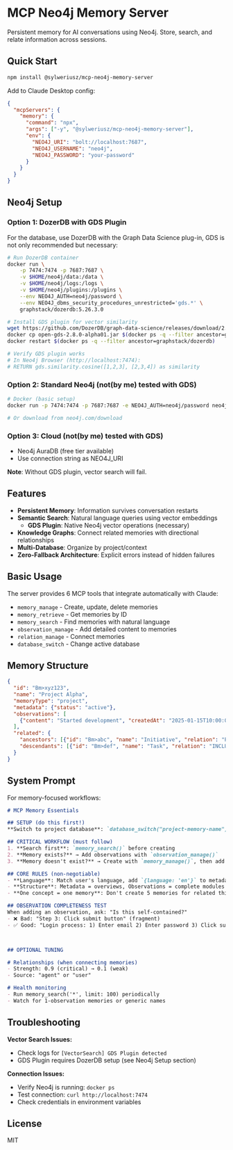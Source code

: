 # MCP Neo4j Memory Server

Persistent memory for AI conversations using Neo4j. Store, search, and relate information across sessions.

## Quick Start

```bash
npm install @sylweriusz/mcp-neo4j-memory-server
```

Add to Claude Desktop config:

```json
{
  "mcpServers": {
    "memory": {
      "command": "npx",
      "args": ["-y", "@sylweriusz/mcp-neo4j-memory-server"],
      "env": {
        "NEO4J_URI": "bolt://localhost:7687",
        "NEO4J_USERNAME": "neo4j", 
        "NEO4J_PASSWORD": "your-password"
      }
    }
  }
}
```

## Neo4j Setup

### Option 1: DozerDB with GDS Plugin

For the database, use DozerDB with the Graph Data Science plug-in, GDS is not only recommended but necessary:

```bash
# Run DozerDB container
docker run \
    -p 7474:7474 -p 7687:7687 \
    -v $HOME/neo4j/data:/data \
    -v $HOME/neo4j/logs:/logs \
    -v $HOME/neo4j/plugins:/plugins \
    --env NEO4J_AUTH=neo4j/password \
    --env NEO4J_dbms_security_procedures_unrestricted='gds.*' \
    graphstack/dozerdb:5.26.3.0

# Install GDS plugin for vector similarity
wget https://github.com/DozerDB/graph-data-science/releases/download/2.8.0-alpha01/open-gds-2.8.0-alpha01.jar
docker cp open-gds-2.8.0-alpha01.jar $(docker ps -q --filter ancestor=graphstack/dozerdb):/plugins/
docker restart $(docker ps -q --filter ancestor=graphstack/dozerdb)

# Verify GDS plugin works
# In Neo4j Browser (http://localhost:7474):
# RETURN gds.similarity.cosine([1,2,3], [2,3,4]) as similarity
```

### Option 2: Standard Neo4j (not(by me) tested with GDS)

```bash
# Docker (basic setup)
docker run -p 7474:7474 -p 7687:7687 -e NEO4J_AUTH=neo4j/password neo4j:latest

# Or download from neo4j.com/download
```

### Option 3: Cloud (not(by me) tested with GDS)

- Neo4j AuraDB (free tier available)
- Use connection string as NEO4J_URI

**Note**: Without GDS plugin, vector search will fail.

## Features

- **Persistent Memory**: Information survives conversation restarts
- **Semantic Search**: Natural language queries using vector embeddings
  - **GDS Plugin**: Native Neo4j vector operations (necessary)
- **Knowledge Graphs**: Connect related memories with directional relationships
- **Multi-Database**: Organize by project/context
- **Zero-Fallback Architecture**: Explicit errors instead of hidden failures

## Basic Usage

The server provides 6 MCP tools that integrate automatically with Claude:

- `memory_manage` - Create, update, delete memories
- `memory_retrieve` - Get memories by ID
- `memory_search` - Find memories with natural language
- `observation_manage` - Add detailed content to memories
- `relation_manage` - Connect memories
- `database_switch` - Change active database

## Memory Structure

```json
{
  "id": "Bm>xyz123",
  "name": "Project Alpha", 
  "memoryType": "project",
  "metadata": {"status": "active"},
  "observations": [
    {"content": "Started development", "createdAt": "2025-01-15T10:00:00Z"}
  ],
  "related": {
    "ancestors": [{"id": "Bm>abc", "name": "Initiative", "relation": "PART_OF"}],
    "descendants": [{"id": "Bm>def", "name": "Task", "relation": "INCLUDES"}]
  }
}
```
## System Prompt

For memory-focused workflows:

```markdown
# MCP Memory Essentials

## SETUP (do this first!)
**Switch to project database**: `database_switch("project-memory-name")`

## CRITICAL WORKFLOW (must follow)
1. **Search first**: `memory_search()` before creating
2. **Memory exists?** → Add observations with `observation_manage()`
3. **Memory doesn't exist?** → Create with `memory_manage()`, then add observations with `observation_manage()`

## CORE RULES (non-negotiable)
- **Language**: Match user's language, add `{language: 'en'}` to metadata
- **Structure**: Metadata = overviews, Observations = complete modules
- **One concept = one memory**: Don't create 5 memories for related things

## OBSERVATION COMPLETENESS TEST
When adding an observation, ask: "Is this self-contained?"
- ❌ Bad: "Step 3: Click submit button" (fragment)
- ✅ Good: "Login process: 1) Enter email 2) Enter password 3) Click submit 4) Handle 2FA if enabled" (complete module)



## OPTIONAL TUNING

# Relationships (when connecting memories)
- Strength: 0.9 (critical) → 0.1 (weak)  
- Source: "agent" or "user"

# Health monitoring
- Run memory_search('*', limit: 100) periodically
- Watch for 1-observation memories or generic names
```

## Troubleshooting

**Vector Search Issues:**
- Check logs for `[VectorSearch] GDS Plugin detected`
- GDS Plugin requires DozerDB setup (see Neo4j Setup section)

**Connection Issues:**
- Verify Neo4j is running: `docker ps`
- Test connection: `curl http://localhost:7474`
- Check credentials in environment variables

## License

MIT
